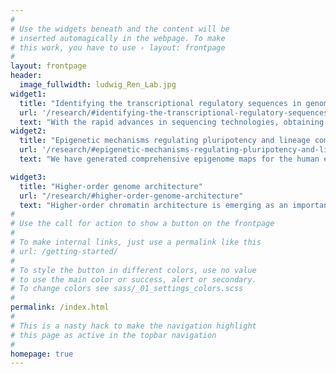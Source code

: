 ```yaml
---
#
# Use the widgets beneath and the content will be
# inserted automagically in the webpage. To make
# this work, you have to use › layout: frontpage
#
layout: frontpage
header:
  image_fullwidth: ludwig_Ren_Lab.jpg 
widget1:
  title: "Identifying the transcriptional regulatory sequences in genomes"
  url: '/research/#identifying-the-transcriptional-regulatory-sequences-in-genomes'
  text: "With the rapid advances in sequencing technologies, obtaining the genome sequences of an individual organism is no longer rate limiting. Instead, identifying the functional elements throughout the genome has become a major bottleneck."
widget2:
  title: "Epigenetic mechanisms regulating pluripotency and lineage commitment"
  url: '/research/#epigenetic-mechanisms-regulating-pluripotency-and-lineage-commitment'
  text: "We have generated comprehensive epigenome maps for the human embryonic stem cells (ESC), fibroblasts and a number of ES cell derived cell types. Analysis of these epigenomic profiles has revealed dramatic differences of DNA methylomes and chromatin landscapes between the pluripotent and lineage-committed cell types."

widget3:
  title: "Higher-order genome architecture"
  url: "/research/#higher-order-genome-architecture"
  text: "Higher-order chromatin architecture is emerging as an important regulator of diverse nuclear processes, from gene regulation to DNA replication. Recent methodological advancements have allowed, for the first time, the ability to interrogate higher-order chromatin interactions on a genome-wide scale. "
#
# Use the call for action to show a button on the frontpage
#
# To make internal links, just use a permalink like this
# url: /getting-started/
#
# To style the button in different colors, use no value
# to use the main color or success, alert or secondary.
# To change colors see sass/_01_settings_colors.scss
#
permalink: /index.html
#
# This is a nasty hack to make the navigation highlight
# this page as active in the topbar navigation
#
homepage: true
---
```


